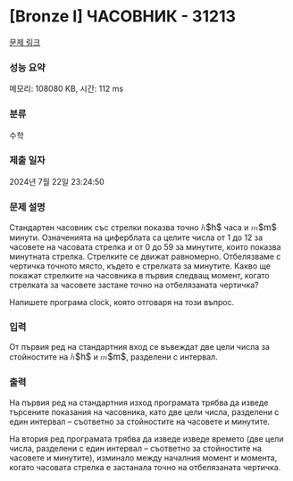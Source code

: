# [Bronze I] ЧАСОВНИК - 31213 

[문제 링크](https://www.acmicpc.net/problem/31213) 

### 성능 요약

메모리: 108080 KB, 시간: 112 ms

### 분류

수학

### 제출 일자

2024년 7월 22일 23:24:50

### 문제 설명

<p>Стандартен часовник със стрелки показва точно <mjx-container class="MathJax" jax="CHTML" style="font-size: 109%; position: relative;"><mjx-math class="MJX-TEX" aria-hidden="true"><mjx-mi class="mjx-i"><mjx-c class="mjx-c210E TEX-I"></mjx-c></mjx-mi></mjx-math><mjx-assistive-mml unselectable="on" display="inline"><math xmlns="http://www.w3.org/1998/Math/MathML"><mi>h</mi></math></mjx-assistive-mml><span aria-hidden="true" class="no-mathjax mjx-copytext">$h$</span></mjx-container> часа и <mjx-container class="MathJax" jax="CHTML" style="font-size: 109%; position: relative;"><mjx-math class="MJX-TEX" aria-hidden="true"><mjx-mi class="mjx-i"><mjx-c class="mjx-c1D45A TEX-I"></mjx-c></mjx-mi></mjx-math><mjx-assistive-mml unselectable="on" display="inline"><math xmlns="http://www.w3.org/1998/Math/MathML"><mi>m</mi></math></mjx-assistive-mml><span aria-hidden="true" class="no-mathjax mjx-copytext">$m$</span></mjx-container> минути. Означенията на циферблата са целите числа от 1 до 12 за часовете на часовата стрелка и от 0 до 59 за минутите, които показва минутната стрелка. Стрелките се движат равномерно. Отбелязваме с чертичка точното място, където е стрелката за минутите. Какво ще покажат стрелките на часовника в първия следващ момент, когато стрелката за часовете застане точно на отбелязаната чертичка?</p>

<p>Напишете програма clock, която отговаря на този въпрос.</p>

### 입력 

 <p>От първия ред на стандартния вход се въвеждат две цели числа за стойностите на <mjx-container class="MathJax" jax="CHTML" style="font-size: 109%; position: relative;"><mjx-math class="MJX-TEX" aria-hidden="true"><mjx-mi class="mjx-i"><mjx-c class="mjx-c210E TEX-I"></mjx-c></mjx-mi></mjx-math><mjx-assistive-mml unselectable="on" display="inline"><math xmlns="http://www.w3.org/1998/Math/MathML"><mi>h</mi></math></mjx-assistive-mml><span aria-hidden="true" class="no-mathjax mjx-copytext">$h$</span></mjx-container> и <mjx-container class="MathJax" jax="CHTML" style="font-size: 109%; position: relative;"><mjx-math class="MJX-TEX" aria-hidden="true"><mjx-mi class="mjx-i"><mjx-c class="mjx-c1D45A TEX-I"></mjx-c></mjx-mi></mjx-math><mjx-assistive-mml unselectable="on" display="inline"><math xmlns="http://www.w3.org/1998/Math/MathML"><mi>m</mi></math></mjx-assistive-mml><span aria-hidden="true" class="no-mathjax mjx-copytext">$m$</span></mjx-container>, разделени с интервал.</p>

### 출력 

 <p>На първия ред на стандартния изход програмата трябва да изведе търсените показания на часовника, като две цели числа, разделени с един интервал – съответно за стойностите на часовете и минутите.</p>

<p>На втория ред програмата трябва да изведе изведе времето (две цели числа, разделени с един интервал – съответно за стойностите на часовете и минутите), изминало между началния момент и момента, когато часовата стрелка е застанала точно на отбелязаната чертичка.</p>


